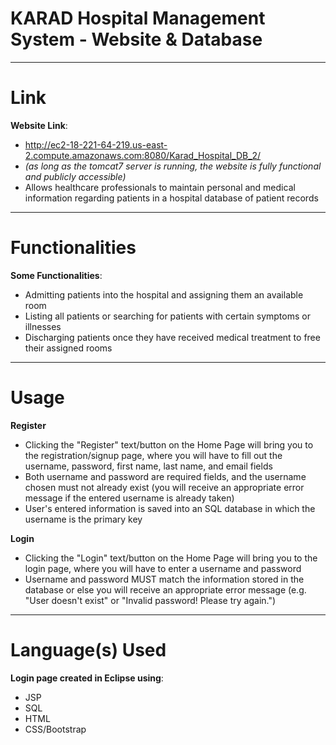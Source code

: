 # KARAD Hospital Management System - Website & Database
______________

# Link

**Website Link**: 
- http://ec2-18-221-64-219.us-east-2.compute.amazonaws.com:8080/Karad_Hospital_DB_2/
- *(as long as the tomcat7 server is running, the website is fully functional and publicly accessible)*
- Allows healthcare professionals to maintain personal and medical information regarding patients in a hospital database of patient records

______________

# Functionalities

**Some Functionalities**: 
- Admitting patients into the hospital and assigning them an available room
- Listing all patients or searching for patients with certain symptoms or illnesses
- Discharging patients once they have received medical treatment to free their assigned rooms

______________

# Usage

**Register**
- Clicking the "Register" text/button on the Home Page will bring you to the registration/signup page, where you will have to fill out the username, password, first name, last name, and email fields
- Both username and password are required fields, and the username chosen must not already exist (you will receive an appropriate error message if the entered username is already taken)
- User's entered information is saved into an SQL database in which the username is the primary key

**Login**
- Clicking the "Login" text/button on the Home Page will bring you to the login page, where you will have to enter a username and password
- Username and password MUST match the information stored in the database or else you will receive an appropriate error message (e.g. "User doesn't exist" or "Invalid password! Please try again.")

______________

# Language(s) Used

**Login page created in Eclipse using**:
- JSP
- SQL
- HTML
- CSS/Bootstrap
